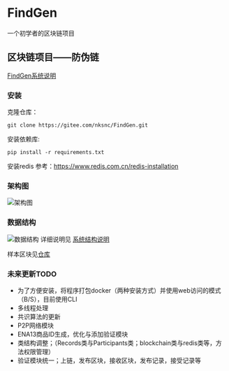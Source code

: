 # FindGen

一个初学者的区块链项目

## 区块链项目——防伪链

[FindGen系统说明](https://gitee.com/nksnc/FindGen/blob/master/FindGen%E7%B3%BB%E7%BB%9F%E7%BB%93%E6%9E%84%E8%AF%B4%E6%98%8E.md)

### 安装

克隆仓库：
```
git clone https://gitee.com/nksnc/FindGen.git
```

安装依赖库:
```
pip install -r requirements.txt
```

安装redis
参考：<https://www.redis.com.cn/redis-installation>

### 架构图

![架构图](https://images.gitee.com/uploads/images/2020/0201/144629_2987d444_5446993.jpeg "架构图.jpeg")

### 数据结构

![数据结构](https://images.gitee.com/uploads/images/2020/0505/100007_60ed80b4_5446993.png "数据结构v1.png")
详细说明见 [系统结构说明](https://gitee.com/nksnc/FindGen/blob/master/FindGen%E7%B3%BB%E7%BB%9F%E7%BB%93%E6%9E%84%E8%AF%B4%E6%98%8E.md)

样本区块见[仓库](https://gitee.com/nksnc/FindGen/blob/master/block.json)

### 未来更新TODO  

- 为了方便安装，将程序打包docker（两种安装方式）并使用web访问的模式（B/S），目前使用CLI
- 多线程处理
- 共识算法的更新
- P2P网络模块
- ENA13商品ID生成，优化与添加验证模块
- 类结构调整；（Records类与Participants类；blockchain类与redis类等，方法权限管理）
- 验证模块统一；上链，发布区块，接收区块，发布记录，接受记录等
